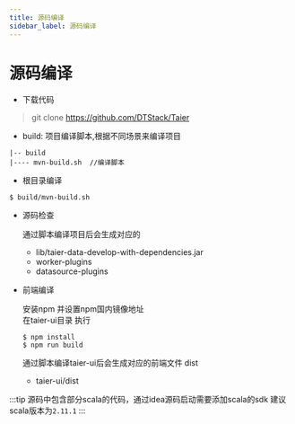 ```yaml
---
title: 源码编译
sidebar_label: 源码编译
---
```


# 源码编译

- 下载代码
> git clone https://github.com/DTStack/Taier

- build: 项目编译脚本,根据不同场景来编译项目

```shell
|-- build
|---- mvn-build.sh  //编译脚本
```


- 根目录编译

```shell
$ build/mvn-build.sh
```

- 源码检查  

  通过脚本编译项目后会生成对应的  
  - lib/taier-data-develop-with-dependencies.jar   
  - worker-plugins  
  - datasource-plugins 
  


- 前端编译  
  
   安装npm 并设置npm国内镜像地址  
   在taier-ui目录 执行
   ```shell
   $ npm install
   $ npm run build
   ```
   
   通过脚本编译taier-ui后会生成对应的前端文件 dist
   - taier-ui/dist

:::tip
源码中包含部分scala的代码，通过idea源码启动需要添加scala的sdk 建议scala版本为`2.11.1`
:::
